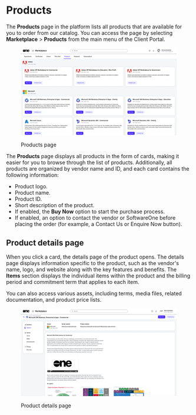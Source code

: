 # Products

The **Products** page in the platform lists all products that are available for you to order from our catalog. You can access the page by selecting **Marketplace** > **Products** from the main menu of the Client Portal.

<figure><img src="../../.gitbook/assets/image (995).png" alt=""><figcaption><p>Products page</p></figcaption></figure>

The **Products** page displays all products in the form of cards, making it easier for you to browse through the list of products. Additionally, all products are organized by vendor name and ID, and each card contains the following information:

* Product logo.
* Product name.
* Product ID.
* Short description of the product.
* If enabled, the **Buy Now** option to start the purchase process.
* If enabled, an option to contact the vendor or SoftwareOne before placing the order (for example, a Contact Us or Enquire Now button).

## Product details page

When you click a card, the details page of the product opens. The details page displays information specific to the product, such as the vendor's name, logo, and website along with the key features and benefits. The **Items** section displays the individual items within the product and the billing period and commitment term that applies to each item.

You can also access various assets, including terms, media files, related documentation, and product price lists.&#x20;

<figure><img src="../../.gitbook/assets/image (996).png" alt=""><figcaption><p>Product details page</p></figcaption></figure>
